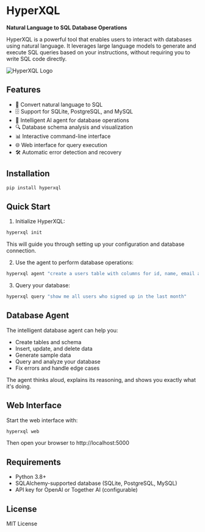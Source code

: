 # HyperXQL

**Natural Language to SQL Database Operations**

HyperXQL is a powerful tool that enables users to interact with databases using natural language. It leverages large language models to generate and execute SQL queries based on your instructions, without requiring you to write SQL code directly.

![HyperXQL Logo](static/img/hyperxql-logo.png)

## Features

- 🔄 Convert natural language to SQL
- 🗄️ Support for SQLite, PostgreSQL, and MySQL
- 🤖 Intelligent AI agent for database operations
- 🔍 Database schema analysis and visualization
- 📊 Interactive command-line interface
- 🌐 Web interface for query execution
- 🛠️ Automatic error detection and recovery

## Installation

```bash
pip install hyperxql
```

## Quick Start

1. Initialize HyperXQL:

```bash
hyperxql init
```

This will guide you through setting up your configuration and database connection.

2. Use the agent to perform database operations:

```bash
hyperxql agent "create a users table with columns for id, name, email and phone number"
```

3. Query your database:

```bash
hyperxql query "show me all users who signed up in the last month"
```

## Database Agent

The intelligent database agent can help you:

- Create tables and schema
- Insert, update, and delete data
- Generate sample data
- Query and analyze your database
- Fix errors and handle edge cases

The agent thinks aloud, explains its reasoning, and shows you exactly what it's doing.

## Web Interface

Start the web interface with:

```bash
hyperxql web
```

Then open your browser to http://localhost:5000

## Requirements

- Python 3.8+
- SQLAlchemy-supported database (SQLite, PostgreSQL, MySQL)
- API key for OpenAI or Together AI (configurable)

## License

MIT License
